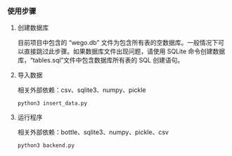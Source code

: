 ### 使用步骤
1. 创建数据库

    目前项目中包含的 “wego.db” 文件为包含所有表的空数据库。一般情况下可以直接跳过此步骤。如果数据库文件出现问题，请使用 SQLite 命令创建数据库，“tables.sql”文件中包含数据库所有表的 SQL 创建语句。
2. 导入数据

    相关外部依赖：csv、sqlite3、numpy、pickle
    ```
    python3 insert_data.py
    ```
3. 运行程序

    相关外部依赖：bottle、sqlite3、numpy、pickle、csv
    ```
    python3 backend.py
    ```
